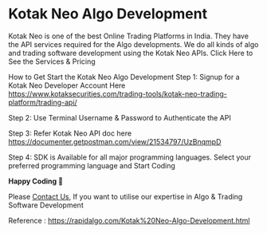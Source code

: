 Kotak Neo Algo Development
================================

Kotak Neo is one of the best Online Trading Platforms in India. They have the API services required for the Algo developments. We do all kinds of algo and trading software development using the Kotak Neo APIs.
Click Here to See the Services & Pricing

How to Get Start the Kotak Neo Algo Development
Step 1: Signup for a Kotak Neo Developer Account Here https://www.kotaksecurities.com/trading-tools/kotak-neo-trading-platform/trading-api/

Step 2: Use Terminal Username & Password to Authenticate the API

Step 3: Refer Kotak Neo API doc here https://documenter.getpostman.com/view/21534797/UzBnqmpD

Step 4: SDK is Available for all major programming languages. Select your preferred programming language and Start Coding

__Happy Coding 🙂__
  
Please [Contact Us](https://rapidalgo.com/Kotak%20Neo-Algo-Development.html), If you want to utilise our expertise in Algo & Trading Software Development

Reference : https://rapidalgo.com/Kotak%20Neo-Algo-Development.html
